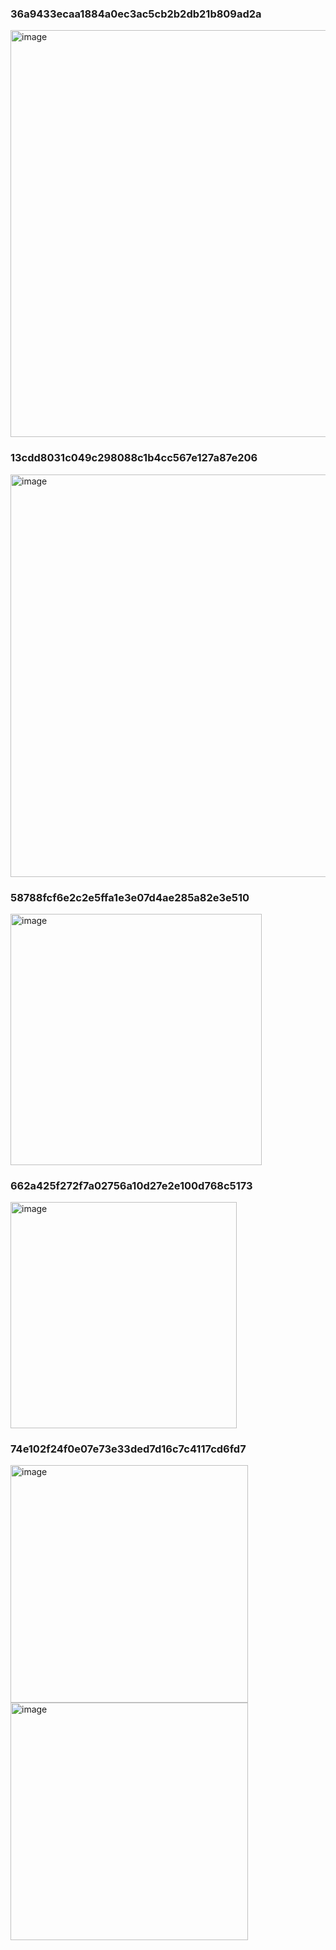 ### 36a9433ecaa1884a0ec3ac5cb2b2db21b809ad2a
<img width="651" alt="image" src="https://github.com/vaibhavudaywal/xcode-app/assets/102945788/d0a1333b-78e0-4186-b336-c13c98b25112">

### 13cdd8031c049c298088c1b4cc567e127a87e206
<img width="644" alt="image" src="https://github.com/vaibhavudaywal/xcode-app/assets/102945788/6cc277cc-b740-4c72-8d5a-d7cd3266de9b">

### 58788fcf6e2c2e5ffa1e3e07d4ae285a82e3e510
<img width="402" alt="image" src="https://github.com/vaibhavudaywal/xcode-app/assets/102945788/3001529c-6220-4fbb-b523-5b526f8d2661">

### 662a425f272f7a02756a10d27e2e100d768c5173
<img width="362" alt="image" src="https://github.com/vaibhavudaywal/xcode-app/assets/102945788/b2d7199a-7525-45ee-8e0d-7ecfa3acb5b9">

### 74e102f24f0e07e73e33ded7d16c7c4117cd6fd7
<img width="380" alt="image" src="https://github.com/vaibhavudaywal/xcode-app/assets/102945788/ffbf364e-5867-4236-8c76-e529afda9154">
<img width="380" alt="image" src="https://github.com/vaibhavudaywal/xcode-app/assets/102945788/b6818602-a236-455c-aacf-47ee07479637">
